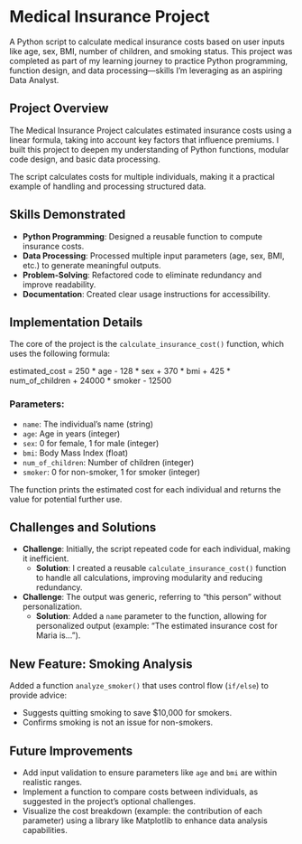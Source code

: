 # Medical Insurance Project

A Python script to calculate medical insurance costs based on user inputs like age, sex, BMI, number of children, and smoking status. This project was completed as part of my learning journey to practice Python programming, function design, and data processing—skills I’m leveraging as an aspiring Data Analyst.

## Project Overview

The Medical Insurance Project calculates estimated insurance costs using a linear formula, taking into account key factors that influence premiums. I built this project to deepen my understanding of Python functions, modular code design, and basic data processing.

The script calculates costs for multiple individuals, making it a practical example of handling and processing structured data.

## Skills Demonstrated

- **Python Programming**: Designed a reusable function to compute insurance costs.
- **Data Processing**: Processed multiple input parameters (age, sex, BMI, etc.) to generate meaningful outputs.
- **Problem-Solving**: Refactored code to eliminate redundancy and improve readability.
- **Documentation**: Created clear usage instructions for accessibility.

## Implementation Details

The core of the project is the `calculate_insurance_cost()` function, which uses the following formula:

estimated_cost = 250 * age - 128 * sex + 370 * bmi + 425 * num_of_children + 24000 * smoker - 12500


### Parameters:

- `name`: The individual’s name (string)
- `age`: Age in years (integer)
- `sex`: 0 for female, 1 for male (integer)
- `bmi`: Body Mass Index (float)
- `num_of_children`: Number of children (integer)
- `smoker`: 0 for non-smoker, 1 for smoker (integer)

The function prints the estimated cost for each individual and returns the value for potential further use.

## Challenges and Solutions

- **Challenge**: Initially, the script repeated code for each individual, making it inefficient.
  - **Solution**: I created a reusable `calculate_insurance_cost()` function to handle all calculations, improving modularity and reducing redundancy.
- **Challenge**: The output was generic, referring to “this person” without personalization.
  - **Solution**: Added a `name` parameter to the function, allowing for personalized output (example: “The estimated insurance cost for Maria is…”).
 

## New Feature: Smoking Analysis

Added a function `analyze_smoker()` that uses control flow (`if/else`) to provide advice:
- Suggests quitting smoking to save $10,000 for smokers.
- Confirms smoking is not an issue for non-smokers.

## Future Improvements

-  Add input validation to ensure parameters like `age` and `bmi` are within realistic ranges.
-  Implement a function to compare costs between individuals, as suggested in the project’s optional challenges.
-  Visualize the cost breakdown (example: the contribution of each parameter) using a library like Matplotlib to enhance data analysis capabilities.
